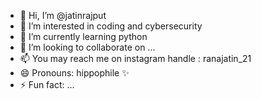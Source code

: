 - 👋 Hi, I’m @jatinrajput
- 👀 I’m interested in coding and cybersecurity
- 🌱 I’m currently learning python 
- 💞️ I’m looking to collaborate on ...
- 📫 You may reach me on instagram handle : ranajatin_21
- 😄 Pronouns: hippophile ✨ 
- ⚡ Fun fact: ...

<!---
ranajatin21/ranajatin21 is a ✨ special ✨ repository because its `README.md` (this file) appears on your GitHub profile.
You can click the Preview link to take a look at your changes.
--->
